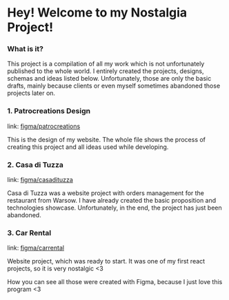 # Hey! Welcome to my Nostalgia Project!

### What is it?
This project is a compilation of all my work which is not unfortunately published to the whole world. I entirely created the projects, designs, schemas and ideas listed below. Unfortunately, those are only the basic drafts, mainly because clients or even myself sometimes abandoned those projects later on.

### 1. Patrocreations Design
link: [figma/patrocreations](https://www.figma.com/file/D8EYP2pMslFxPToIEQ6T4V/patrocreations.com?node-id=0%3A1)

This is the design of my website. The whole file shows the process of creating this project and all ideas used while developing.

### 2. Casa di Tuzza
link: [figma/casadituzza](https://www.figma.com/file/YL1xFkcAqfKXsWGaNi1fOc/Casa-di-Tuzza?node-id=0%3A1)

Casa di Tuzza was a website project with orders management for the restaurant from Warsow. I have already created the basic proposition and technologies showcase. Unfortunately, in the end, the project has just been abandoned.

### 3. Car Rental
link: [figma/carrental](https://www.figma.com/file/TQSJcEs4cvNhMs1VeYNEZo/Car-Rental?node-id=0%3A1)

Website project, which was ready to start. It was one of my first react projects, so it is very nostalgic <3





How you can see all those were created with Figma, because I just love this program <3
